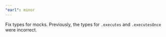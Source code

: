 ```yaml
---
"earl": minor
---
```


Fix types for mocks. Previously, the types for `.executes` and `.executesOnce` were incorrect.

